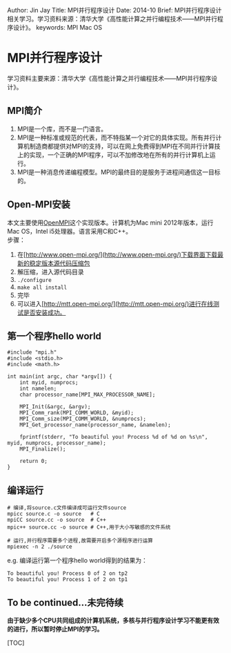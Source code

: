 Author: Jin Jay
Title: MPI并行程序设计
Date: 2014-10
Brief: MPI并行程序设计相关学习。学习资料来源：清华大学《高性能计算之并行编程技术——MPI并行程序设计》。
keywords: MPI
          Mac OS

# MPI并行程序设计
学习资料主要来源：清华大学《高性能计算之并行编程技术——MPI并行程序设计》。

## MPI简介
1. MPI是一个库，而不是一门语言。
2. MPI是一种标准或规范的代表，而不特指某一个对它的具体实现。所有并行计算机制造商都提供对MPI的支持，可以在网上免费得到MPI在不同并行计算技上的实现，一个正确的MPI程序，可以不加修改地在所有的并行计算机上运行。
3. MPI是一种消息传递编程模型。MPI的最终目的是服务于进程间通信这一目标的。

## Open-MPI安装
本文主要使用[OpenMPI](http://www.open-mpi.org/)这个实现版本。计算机为Mac mini 2012年版本，运行Mac OS，Intel i5处理器。语言采用C和C++。  
步骤：  
1. 在[http://www.open-mpi.org/](http://www.open-mpi.org/)下载界面下载最新的稳定版本源代码压缩包
2. 解压缩，进入源代码目录
3. `./configure`
4. `make all install`
5. 完毕
6. 可以进入[http://mtt.open-mpi.org/](http://mtt.open-mpi.org/)进行在线测试是否安装成功。

## 第一个程序hello world
```
#include "mpi.h"
#include <stdio.h>
#include <math.h>

int main(int argc, char *argv[]) {
    int myid, numprocs;
    int namelen;
    char processor_name[MPI_MAX_PROCESSOR_NAME];

    MPI_Init(&argc, &argv);
    MPI_Comm_rank(MPI_COMM_WORLD, &myid);
    MPI_Comm_size(MPI_COMM_WORLD, &numprocs);
    MPI_Get_processor_name(processor_name, &namelen);

    fprintf(stderr, "To beautiful you! Process %d of %d on %s\n", myid, numprocs, processor_name);
    MPI_Finalize();

    return 0;
}
```

## 编译运行

```
# 编译,将source.c文件编译成可运行文件source
mpicc source.c -o source   # C
mpiCC source.cc -o source  # C++
mpic++ source.cc -o source # C++,用于大小写敏感的文件系统

# 运行,并行程序需要多个进程,故需要开启多个源程序进行运算
mpiexec -n 2 ./source
```
e.g. 编译运行第一个程序hello world得到的结果为：
```
To beautiful you! Process 0 of 2 on tp2
To beautiful you! Process 1 of 2 on tp1
```
## To be continued...未完待续
**由于缺少多个CPU共同组成的计算机系统，多核与并行程序设计学习不能更有效的进行，所以暂时停止MPI的学习。**


[TOC]